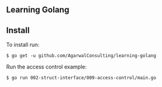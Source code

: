 Learning Golang
---------------

## Install

To install run:

    $ go get -u github.com/AgarwalConsulting/learning-golang

Run the access control example:

    $ go run 002-struct-interface/009-access-control/main.go
